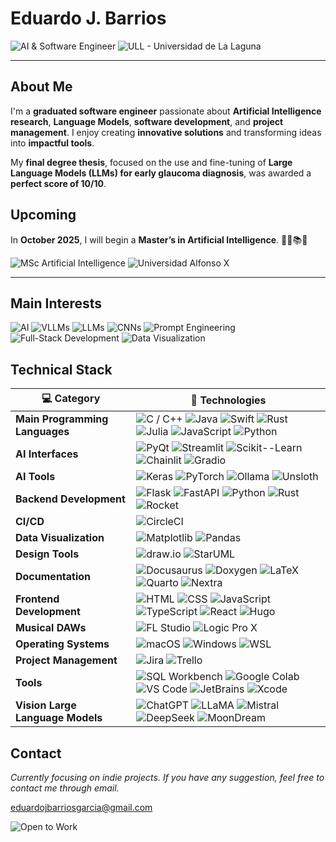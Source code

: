 #  **Eduardo J. Barrios**

![AI & Software Engineer](https://img.shields.io/badge/AI_&_Software_Engineer-5c068c?style=for-the-badge)
![ULL - Universidad de La Laguna](https://img.shields.io/badge/ULL-UNIVERSIDAD_DE_LA_LAGUNA-5c068c?style=for-the-badge&labelColor=000000)

---

## About Me

I'm a **graduated software engineer** passionate about **Artificial Intelligence research**, **Language Models**, **software development**, and **project management**. I enjoy creating **innovative solutions** and transforming ideas into **impactful tools**.

My **final degree thesis**, focused on the use and fine-tuning of **Large Language Models (LLMs) for early glaucoma diagnosis**, was awarded a **perfect score of 10/10**.

## Upcoming 
In **October 2025**, I will begin a **Master’s in Artificial Intelligence**. 🧑‍🎓📚💫

![MSc Artificial Intelligence](https://img.shields.io/badge/Artificial_Intelligence-0071CE?style=for-the-badge)
![Universidad Alfonso X](https://img.shields.io/badge/UAX-UNIVERSIDAD_ALFONSO_X-0071CE?style=for-the-badge&labelColor=000000)

---

## Main Interests
![AI](https://img.shields.io/badge/AI-004d4d?style=for-the-badge)
![VLLMs](https://img.shields.io/badge/VLLM-006666?style=for-the-badge)
![LLMs](https://img.shields.io/badge/LLM-008080?style=for-the-badge)
![CNNs](https://img.shields.io/badge/CNN-009999?style=for-the-badge)
![Prompt Engineering](https://img.shields.io/badge/Prompt_Engineering-66E6DD?style=for-the-badge&labelColor=000000)
![Full-Stack Development](https://img.shields.io/badge/Full--Stack_Development-8CF0EB?style=for-the-badge&labelColor=000000)
![Data Visualization](https://img.shields.io/badge/Data_Visualization-B2FAF9?style=for-the-badge&labelColor=000000)


## Technical Stack

| 💻 **Category**           | 🔧 **Technologies**                                                                                                      |
|---------------------------|--------------------------------------------------------------------------------------------------------------------------|
| **Main Programming Languages** | ![C / C++](https://img.shields.io/badge/C/C++-004d4d?style=for-the-badge&logo=c%2B%2B&logoColor=white) ![Java](https://img.shields.io/badge/Java-006666?style=for-the-badge&logo=java&logoColor=white) ![Swift](https://img.shields.io/badge/Swift-007777?style=for-the-badge&logo=swift&logoColor=white) ![Rust](https://img.shields.io/badge/Rust-009999?style=for-the-badge&logo=rust&logoColor=000000) ![Julia](https://img.shields.io/badge/Julia-66E6DD?style=for-the-badge&logo=julia&logoColor=000000) ![JavaScript](https://img.shields.io/badge/JavaScript-8CF0EB?style=for-the-badge&logo=javascript&logoColor=000000) ![Python](https://img.shields.io/badge/Python-B2FAF9?style=for-the-badge&logo=python&logoColor=000000) |
| **AI Interfaces**         | ![PyQt](https://img.shields.io/badge/PyQt-004d4d?style=for-the-badge&logo=qt&logoColor=white) ![Streamlit](https://img.shields.io/badge/Streamlit-006666?style=for-the-badge&logo=streamlit&logoColor=white) ![Scikit--Learn](https://img.shields.io/badge/Scikit--Learn-008080?style=for-the-badge&logo=scikit-learn&logoColor=white) ![Chainlit](https://img.shields.io/badge/Chainlit-009999?style=for-the-badge&logo=chainlit&logoColor=white) ![Gradio](https://img.shields.io/badge/Gradio-66E6DD?style=for-the-badge&logo=gradio&logoColor=black) |
| **AI Tools**              | ![Keras](https://img.shields.io/badge/Keras-004d4d?style=for-the-badge&logo=keras&logoColor=white) ![PyTorch](https://img.shields.io/badge/PyTorch-006666?style=for-the-badge&logo=pytorch&logoColor=white) ![Ollama](https://img.shields.io/badge/Ollama-008080?style=for-the-badge&logo=python&logoColor=white) ![Unsloth](https://img.shields.io/badge/Unsloth-009999?style=for-the-badge&logo=unsplash&logoColor=000000) |
| **Backend Development**   | ![Flask](https://img.shields.io/badge/Flask-004d4d?style=for-the-badge&logo=flask&logoColor=white) ![FastAPI](https://img.shields.io/badge/FastAPI-006666?style=for-the-badge&logo=fastapi&logoColor=white) ![Python](https://img.shields.io/badge/Python-008080?style=for-the-badge&logo=python&logoColor=white) ![Rust](https://img.shields.io/badge/Rust-009999?style=for-the-badge&logo=rust&logoColor=000000) ![Rocket](https://img.shields.io/badge/Rocket-66E6DD?style=for-the-badge&logo=rocket&logoColor=000000) |
| **CI/CD**                 | ![CircleCI](https://img.shields.io/badge/CircleCI-004d4d?style=for-the-badge&logo=circleci&logoColor=white) |
| **Data Visualization**    | ![Matplotlib](https://img.shields.io/badge/Matplotlib-004d4d?style=for-the-badge&logo=python&logoColor=white) ![Pandas](https://img.shields.io/badge/Pandas-006666?style=for-the-badge&logo=pandas&logoColor=white) |
| **Design Tools**          | ![draw.io](https://img.shields.io/badge/draw.io-004d4d?style=for-the-badge&logo=diagrams.net&logoColor=white) ![StarUML](https://img.shields.io/badge/StarUML-006666?style=for-the-badge&logo=staruml&logoColor=white) |
| **Documentation**         | ![Docusaurus](https://img.shields.io/badge/Docusaurus-004d4d?style=for-the-badge&logo=docusaurus&logoColor=white) ![Doxygen](https://img.shields.io/badge/Doxygen-006666?style=for-the-badge&logo=readthedocs&logoColor=white) ![LaTeX](https://img.shields.io/badge/LaTeX-008080?style=for-the-badge&logo=latex&logoColor=white) ![Quarto](https://img.shields.io/badge/Quarto-009999?style=for-the-badge&logo=markdown&logoColor=000000) ![Nextra](https://img.shields.io/badge/Nextra-66E6DD?style=for-the-badge&logo=nextra&logoColor=000000) |
| **Frontend Development**  | ![HTML](https://img.shields.io/badge/HTML-004d4d?style=for-the-badge&logo=html5&logoColor=white) ![CSS](https://img.shields.io/badge/CSS-006666?style=for-the-badge&logo=css3&logoColor=white) ![JavaScript](https://img.shields.io/badge/JavaScript-008080?style=for-the-badge&logo=javascript&logoColor=black) ![TypeScript](https://img.shields.io/badge/TypeScript-009999?style=for-the-badge&logo=typescript&logoColor=black) ![React](https://img.shields.io/badge/React-66E6DD?style=for-the-badge&logo=react&logoColor=000000) ![Hugo](https://img.shields.io/badge/Hugo-8CF0EB?style=for-the-badge&logo=hugo&logoColor=000000)<br> |
| **Musical DAWs**          | ![FL Studio](https://img.shields.io/badge/FL_Studio-004d4d?style=for-the-badge&logo=image-line&logoColor=white) ![Logic Pro X](https://img.shields.io/badge/Logic_Pro_X-006666?style=for-the-badge&logo=apple&logoColor=white) |
| **Operating Systems**     | ![macOS](https://img.shields.io/badge/macOS-004d4d?style=for-the-badge&logo=apple&logoColor=white) ![Windows](https://img.shields.io/badge/Windows-006666?style=for-the-badge&logo=windows&logoColor=white) ![WSL](https://img.shields.io/badge/WSL-008080?style=for-the-badge&logo=linux&logoColor=white) |
| **Project Management**    | ![Jira](https://img.shields.io/badge/Jira-006666?style=for-the-badge&logo=jira&logoColor=white) ![Trello](https://img.shields.io/badge/Trello-008080?style=for-the-badge&logo=trello&logoColor=white) |
| **Tools**                 | ![SQL Workbench](https://img.shields.io/badge/SQL_Workbench-004d4d?style=for-the-badge&logo=mysql&logoColor=white) ![Google Colab](https://img.shields.io/badge/Google_Colab-006666?style=for-the-badge&logo=googlecolab&logoColor=white) ![VS Code](https://img.shields.io/badge/VS_Code-008080?style=for-the-badge&logo=visualstudiocode&logoColor=white) ![JetBrains](https://img.shields.io/badge/JetBrains-009999?style=for-the-badge&logo=jetbrains&logoColor=000000) ![Xcode](https://img.shields.io/badge/Xcode-66E6DD?style=for-the-badge&logo=xcode&logoColor=000000) |
| **Vision Large Language Models** | ![ChatGPT](https://img.shields.io/badge/ChatGPT-004d4d?style=for-the-badge) ![LLaMA](https://img.shields.io/badge/LLaMA-006666?style=for-the-badge) ![Mistral](https://img.shields.io/badge/Mistral-008080?style=for-the-badge) ![DeepSeek](https://img.shields.io/badge/DeepSeek-009999?style=for-the-badge) ![MoonDream](https://img.shields.io/badge/MoonDream-66E6DD?style=for-the-badge) |



## Contact

*Currently focusing on indie projects. If you have any suggestion, feel free to contact me through email.*

[eduardojbarriosgarcia@gmail.com](mailto:eduardojbarriosgarcia@gmail.com)

![Open to Work](https://img.shields.io/badge/OPEN_TO_WORK-%F0%9F%9A%80-8CF0EB?style=for-the-badge&labelColor=1a1a1a)




